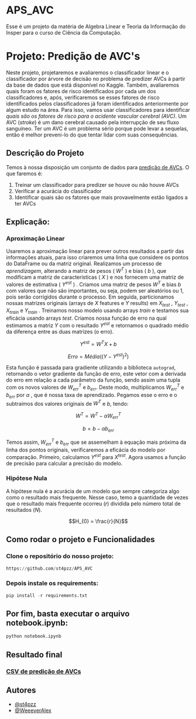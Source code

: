 # APS_AVC

Esse é um projeto da matéria de Algebra Linear e Teoria da Informação do Insper para o curso de Ciência da Computação.

# Projeto: Predição de AVC's

Neste projeto, projetaremos e avaliaremos o classificador linear e o classificador por árvore de decisão no problema de predizer AVCs à partir da base de dados que está disponível no Kaggle. Também, avaliaremos quais foram os fatores de risco identificados por cada um dos classificadores e, após, verificaremos se esses fatores de risco identificados pelos classificadores já foram identificados anteriormente por algum estudo na área. Para isso, vamos usar classificadores para identificar *quais são os fatores de risco para o acidente vascular cerebral (AVC)*. Um AVC (*stroke*) é um dano cerebral causado pela interrupção de seu fluxo sanguíneo. Ter um AVC é um problema sério porque pode levar a sequelas, então é melhor preveni-lo do que tentar lidar com suas consequências.

## Descrição do Projeto

Temos à nossa disposição um conjunto de dados para [predição de AVCs](https://www.kaggle.com/datasets/fedesoriano/stroke-prediction-dataset). O que faremos é:

1. Treinar um classificador para predizer se houve ou não houve AVCs
2. Verificar a acurácia do classificador
3. Identificar quais são os fatores que mais provavelmente estão ligados a ter AVCs

## Explicação:

### Aproximação Linear

Usaremos a aproximação linear para prever outros resultados a partir das informações atuais, para isso criaremos uma linha que considere os pontos do DataFrame ou da matriz original. Realizamos um processo de *aprendizagem*, alterando a matriz de pesos ( $W^T$ ) e bias ( $b$ ), que modificam a matriz de características ( $X$ ) e nos fornecem uma matriz de valores de estimativa ( $Y^{est}$ ) . Criamos uma matriz de pesos $W^T$ e bias $b$ com valores que não são importantes, ou seja, podem ser aleatórios ou 1, pois serão corrigidos durante o processo. Em seguida, particionamos nossas matrizes originais (arrays de $X$ features e $Y$ results) em $X_{test}$ , $Y_{test}$ , $X_{train}$ e $Y_{train}$ . Treinamos nosso modelo usando arrays $train$ e testamos sua eficácia usando arrays $test$. Criamos nossa função de erro na qual estimamos a matriz $Y$ com o resultado $Y^{est}$ e retornamos o quadrado médio da diferença entre as duas matrizes (o erro). 

$$Y^{est} = W^TX + b$$

$$Erro = Média((Y-Y^{est})^2)$$

Esta função é passada para gradiente utilizando a biblioteca `autograd`, retornando o vetor gradiente da função de erro, este vetor com a derivada do erro em relação a cada parâmetro da função, sendo assim uma tupla com os novos valores de $W_{err}^T$ e $b_{err}$. Deste modo, multiplicamos $W_{err}^T$ e $b_{err}$ por $\alpha$ , que é nossa taxa de aprendizado. Pegamos esse o erro e o subtraímos dos valores originais de $W^T$ e $b$, tendo:

$$W^T = W^T - \alpha W_{err}^T$$

$$b = b - \alpha b_{err}$$

Temos assim, $W_{err}^T$ e $b_{err}$ que se assemelham à equação mais próxima da linha dos pontos originais, verificaremos a eficácia do modelo por comparação. Primeiro, calculamos $Y^{est}$ para $X^{test}$. Agora usamos a função de precisão para calcular a precisão do modelo.


### Hipótese Nula

A hipótese nula é a acurácia de um modelo que sempre categoriza algo como o resultado mais frequente. Nesse caso, temo a quantidade de vezes que o resultado mais frequente ocorreu ($r$) dividida pelo número total de resultados ($N$).

$$H_{0} = \frac{r}{N}$$

## Como rodar o projeto e Funcionalidades

### Clone o repositório do nosso projeto:

```py
https://github.com/st4pzz/APS_AVC
```

### Depois instale os requirements:

```py
pip install -r requirements.txt
```

## Por fim, basta executar o arquivo notebook.ipynb: 

```py
python notebook.ipynb
```

## Resultado final


### [CSV de predição de AVCs](https://github.com/st4pzz/APS_AVC/blob/main/healthcare-dataset-stroke-data.csv)

## Autores

- [@st4pzz](https://github.com/st4pzz)
- [@WeeeverAlex](https://github.com/WeeeverAlex)
